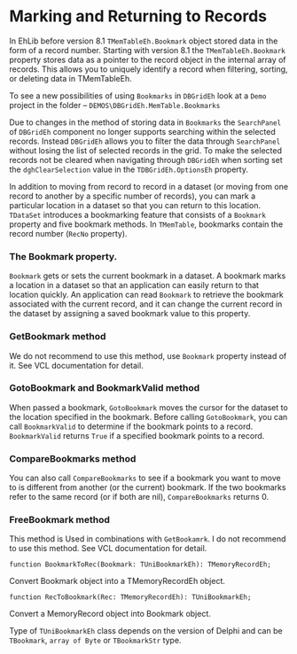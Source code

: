 # Marking and Returning to Records


In EhLib before version 8.1 `TMemTableEh.Bookmark` object stored data in the form of a record number. Starting with version 8.1 the `TMemTableEh.Bookmark` property stores data as a pointer to the record object in the internal array of records. This allows you to uniquely identify a record when filtering, sorting, or deleting data in TMemTableEh.

To see a new possibilities of using `Bookmarks` in `DBGridEh` look at a `Demo` project in the folder – 
`DEMOS\DBGridEh.MemTable.Bookmarks`

Due to changes in the method of storing data in `Bookmarks` the `SearchPanel` of `DBGridEh` component no longer supports searching within the selected records. Instead `DBGridEh` allows you to filter the data through `SearchPanel` without losing the list of selected records in the grid. To make the selected records not be cleared when navigating through `DBGridEh` when sorting set the `dghClearSelection` value in the `TDBGridEh.OptionsEh` property.

In addition to moving from record to record in a dataset (or moving from one record to another by a specific number of records), you can mark a particular location in a dataset so that you can return to this location. `TDataSet` introduces a bookmarking feature that consists of a `Bookmark` property and five bookmark methods. In `TMemTable`, bookmarks contain the record number (`RecNo` property).

### The Bookmark property.

`Bookmark` gets or sets the current bookmark in a dataset. A bookmark marks a location in a dataset so that an application can easily return to that location quickly.
An application can read `Bookmark` to retrieve the bookmark associated with the current record, and it can change the current record in the dataset by assigning a saved bookmark value to this property.

### GetBookmark method

We do not recommend to use this method, use `Bookmark` property instead of it. See VCL documentation for detail.

### GotoBookmark and BookmarkValid method

When passed a bookmark, `GotoBookmark` moves the cursor for the dataset to the location specified in the bookmark. Before calling `GotoBookmark`, you can call `BookmarkValid` to determine if the bookmark points to a record. `BookmarkValid` returns `True` if a specified bookmark points to a record.

### CompareBookmarks method

You can also call `CompareBookmarks` to see if a bookmark you want to move to is different from another (or the current) bookmark. If the two bookmarks refer to the same record (or if both are nil), `CompareBookmarks` returns 0.

### FreeBookmark method

This method is Used in combinations with `GetBookamrk`. I do not recommend to use this method. See VCL documentation for detail.

`function BookmarkToRec(Bookmark: TUniBookmarkEh): TMemoryRecordEh;`

<sh>Convert Bookmark object into a TMemoryRecordEh object.</sh>

`function RecToBookmark(Rec: TMemoryRecordEh): TUniBookmarkEh;`

<sh>Convert a MemoryRecord object into Bookmark object.</sh>

Type of `TUniBookmarkEh` class depends on the version of Delphi and can be `TBookmark`, `array of Byte` or `TBookmarkStr` type.
